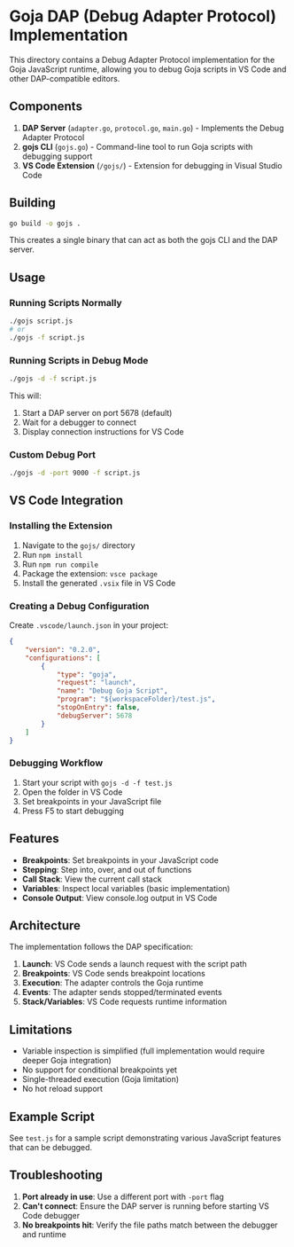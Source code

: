 # Goja DAP (Debug Adapter Protocol) Implementation

This directory contains a Debug Adapter Protocol implementation for the Goja JavaScript runtime, allowing you to debug Goja scripts in VS Code and other DAP-compatible editors.

## Components

1. **DAP Server** (`adapter.go`, `protocol.go`, `main.go`) - Implements the Debug Adapter Protocol
2. **gojs CLI** (`gojs.go`) - Command-line tool to run Goja scripts with debugging support
3. **VS Code Extension** (`/gojs/`) - Extension for debugging in Visual Studio Code

## Building

```bash
go build -o gojs .
```

This creates a single binary that can act as both the gojs CLI and the DAP server.

## Usage

### Running Scripts Normally

```bash
./gojs script.js
# or
./gojs -f script.js
```

### Running Scripts in Debug Mode

```bash
./gojs -d -f script.js
```

This will:
1. Start a DAP server on port 5678 (default)
2. Wait for a debugger to connect
3. Display connection instructions for VS Code

### Custom Debug Port

```bash
./gojs -d -port 9000 -f script.js
```

## VS Code Integration

### Installing the Extension

1. Navigate to the `gojs/` directory
2. Run `npm install`
3. Run `npm run compile`
4. Package the extension: `vsce package`
5. Install the generated `.vsix` file in VS Code

### Creating a Debug Configuration

Create `.vscode/launch.json` in your project:

```json
{
    "version": "0.2.0",
    "configurations": [
        {
            "type": "goja",
            "request": "launch",
            "name": "Debug Goja Script",
            "program": "${workspaceFolder}/test.js",
            "stopOnEntry": false,
            "debugServer": 5678
        }
    ]
}
```

### Debugging Workflow

1. Start your script with `gojs -d -f test.js`
2. Open the folder in VS Code
3. Set breakpoints in your JavaScript file
4. Press F5 to start debugging

## Features

- **Breakpoints**: Set breakpoints in your JavaScript code
- **Stepping**: Step into, over, and out of functions
- **Call Stack**: View the current call stack
- **Variables**: Inspect local variables (basic implementation)
- **Console Output**: View console.log output in VS Code

## Architecture

The implementation follows the DAP specification:

1. **Launch**: VS Code sends a launch request with the script path
2. **Breakpoints**: VS Code sends breakpoint locations
3. **Execution**: The adapter controls the Goja runtime
4. **Events**: The adapter sends stopped/terminated events
5. **Stack/Variables**: VS Code requests runtime information

## Limitations

- Variable inspection is simplified (full implementation would require deeper Goja integration)
- No support for conditional breakpoints yet
- Single-threaded execution (Goja limitation)
- No hot reload support

## Example Script

See `test.js` for a sample script demonstrating various JavaScript features that can be debugged.

## Troubleshooting

1. **Port already in use**: Use a different port with `-port` flag
2. **Can't connect**: Ensure the DAP server is running before starting VS Code debugger
3. **No breakpoints hit**: Verify the file paths match between the debugger and runtime